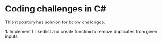 ﻿# Coding challenges in C#

This repository has solution for below challenges: 

**1.** Implement Linkedlist and create function to remove duplicates from given inputs 

